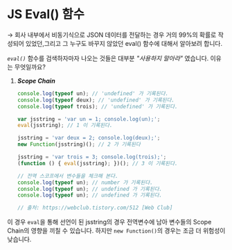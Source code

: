 # JS Eval() 함수

→ 회사 내부에서 비동기식으로 JSON 데이터를 전달하는 경우  거의 99%의 확률로 작성되어 있었던,그리고 그 누구도 바꾸지 않았던 eval() 함수에 대해서 알아보려 합니다.

 *`eval()`* 함수를 검색하자마자 나오는 것들은 대부분 *"사용하지 말아라"* 였습니다. 이유는 무엇일까요?

1. ***Scope Chain***

    ```jsx
    console.log(typeof un); // 'undefined' 가 기록된다. 
    console.log(typeof deux); // 'undefined' 가 기록된다. 
    console.log(typeof trois); // 'undefined' 가 기록된다. 

    var jsstring = 'var un = 1; console.log(un);'; 
    eval(jsstring); // 1 이 기록된다. 

    jsstring = 'var deux = 2; console.log(deux);'; 
    new Function(jsstring)(); // 2 가 기록된다 

    jsstring = 'var trois = 3; console.log(trois);'; 
    (function () { eval(jsstring); })(); // 3 이 기록된다. 

    // 전역 스코프에서 변수들을 체크해 본다. 
    console.log(typeof un); // number 가 기록된다. 
    console.log(typeof un); // undefined 가 기록된다. 
    console.log(typeof un); // undefined 가 기록된다.

    // 출처: https://webclub.tistory.com/512 [Web Club]
    ```

이 경우 `eval`을 통해 선언이 된 jsstring의 경우 전역변수에 남아 변수들의 Scope Chain의 영향을 끼칠 수 있습니다. 하지만 `new Function()`의 경우는 조금 더 위험성이 낮습니다.
